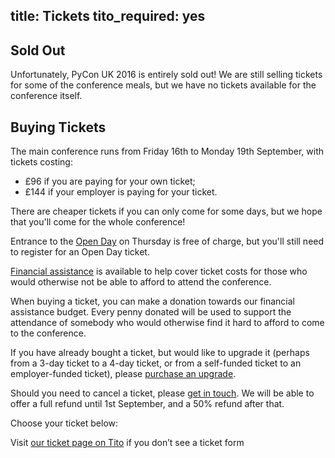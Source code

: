 title: Tickets
tito_required: yes
---

## Sold Out

Unfortunately, PyCon UK 2016 is entirely sold out! We are still selling tickets
for some of the conference meals, but we have no tickets available for the
conference itself.

## Buying Tickets

The main conference runs from Friday 16th to Monday 19th September, with tickets costing:

 * £96 if you are paying for your own ticket;
 * £144 if your employer is paying for your ticket.

There are cheaper tickets if you can only come for some days, but we hope that you'll come for the whole conference!

Entrance to the [Open Day](/open-day/) on Thursday is free of charge, but you'll still need to register for an Open Day ticket.

[Financial assistance](/financial-aid/) is available to help cover ticket costs for
those who would otherwise not be able to afford to attend the conference.

When buying a ticket, you can make a donation towards our financial assistance budget.
Every penny donated will be used to support the attendance of somebody who would otherwise find it hard to afford to come to the conference.

If you have already bought a ticket, but would like to upgrade it (perhaps from a 3-day ticket to a 4-day ticket, or from a self-funded ticket to an employer-funded ticket), please [purchase an upgrade](/tickets/upgrading/).

Should you need to cancel a ticket, please [get in touch](/contact/).  We will be able to offer a full refund until 1st September, and a 50% refund after that.

Choose your ticket below:

<tito-widget event="pyconuk/2016">Visit [our ticket page on Tito](https://ti.to/pyconuk/2016) if you don’t see a ticket form</tito-widget>
